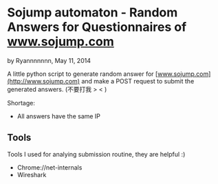 Sojump automaton - Random Answers for Questionnaires of www.sojump.com
==========
by Ryannnnnnn, May 11, 2014

A little python script to generate random answer for [www.sojump.com](http://www.sojump.com)
and make a POST request to submit the generated answers. (不要打我 >  < )

Shortage: 

* All answers have the same IP

## Tools

Tools I used for analying submission routine, they are helpful :)

* Chrome://net-internals
* Wireshark 

